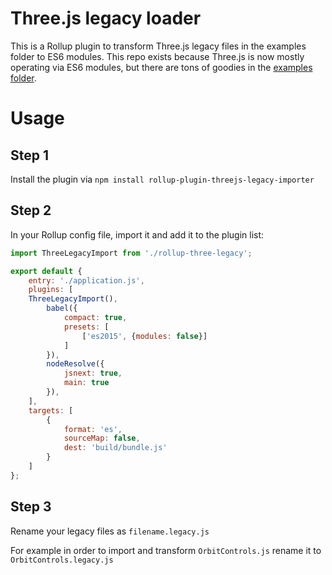 # Three.js legacy loader

This is a Rollup plugin to transform Three.js legacy files in the examples folder to ES6 modules. This repo exists because Three.js is now mostly operating via ES6 modules, but there are tons of goodies in the [examples folder](https://github.com/mrdoob/three.js/tree/dev/examples/js). 

# Usage

## Step 1
Install the plugin via `npm install rollup-plugin-threejs-legacy-importer`

## Step 2
In your Rollup config file, import it and add it to the plugin list:

```javascript
import ThreeLegacyImport from './rollup-three-legacy';

export default {
	entry: './application.js',
	plugins: [
    ThreeLegacyImport(),
		babel({
			compact: true,
			presets: [
				['es2015', {modules: false}]
			]
		}),
		nodeResolve({
			jsnext: true,
			main: true
		}),
	],
	targets: [
		{
			format: 'es',
			sourceMap: false,
			dest: 'build/bundle.js'
		}
	]
};
```

## Step 3

Rename your legacy files as `filename.legacy.js`

For example in order to import and transform `OrbitControls.js` rename it to `OrbitControls.legacy.js`

